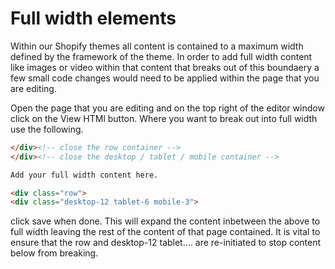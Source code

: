 # Full width elements
Within our Shopify themes all content is contained to a maximum width defined by the framework of the theme.
In order to add full width content like images or video within that content that breaks out of this boundaery a few small code changes would need to be applied within the page that you are editing.

Open the page that you are editing and on the top right of the editor window click on the View HTMl button.
Where you want to break out into full width use the following.

```html
</div><!-- close the row container -->
</div><!-- close the desktop / tablet / mobile container -->

Add your full width content here.

<div class="row">
<div class="desktop-12 tablet-6 mobile-3">
```

click save when done.
This will expand the content inbetween the above to full width leaving the rest of the content of that page contained.
It is vital to ensure that the row and desktop-12 tablet....   are re-initiated to stop content below from breaking.
